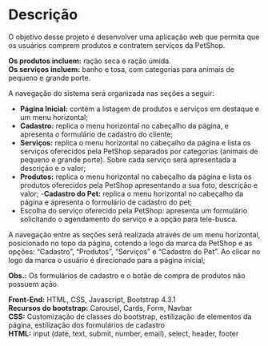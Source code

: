 # Descrição

O objetivo desse projeto é desenvolver uma aplicação web que permita que os usuários 
comprem produtos e contratem serviços da PetShop. 
 
**Os produtos incluem:** ração seca e ração úmida.  
**Os serviços incluem:** banho e tosa, com categorias para animais de pequeno e grande porte. 

A navegação do sistema será organizada nas seções a seguir: 
  - **Página Inicial:** contém a listagem de produtos e serviços em destaque e um menu 
horizontal;  
  - **Cadastro:** replica o menu horizontal no cabeçalho da página, e apresenta o 
formulário de cadastro do cliente; 
  - **Serviços:** replica o menu horizontal no cabeçalho da página e lista os serviços 
oferecidos pela PetShop separados por categorias (animais de pequeno e grande 
porte). Sobre cada serviço será apresentada a descrição e o valor; 
  - **Produtos:** replica o menu horizontal no cabeçalho da página e lista os produtos 
oferecidos pela PetShop apresentando a sua foto, descrição e valor; 
  -**Cadastro do Pet:** replica o menu horizontal no cabeçalho da página e apresenta o 
formulário de cadastro do pet; 
  - Escolha do serviço oferecido pela PetShop: apresenta um formulário solicitando o 
agendamento do serviço e a opção para tele-busca. 

A navegação entre as seções será realizada através de um menu horizontal, 
posicionado no topo da página, cotendo a logo da marca da PetShop e as 
opções: “Cadastro”, “Produtos”, “Serviços” e “Cadastro do Pet”. Ao clicar no logo da marca o 
usuário é direcionado para a página inicial;

**Obs.:** Os formulários de cadastro e o botão de compra de produtos não possuem ação.

**Front-End:** HTML, CSS, Javascript, Bootstrap 4.3.1 <br>
**Recursos do bootstrap:** Carousel, Cards, Form, Navbar<br>
**CSS:** Customização de classes do bootstrap, estilização de elementos da página, estilização dos formulários de cadastro<br>
**HTML:** input (date, text, submit, number, email), select, header, footer<br>
